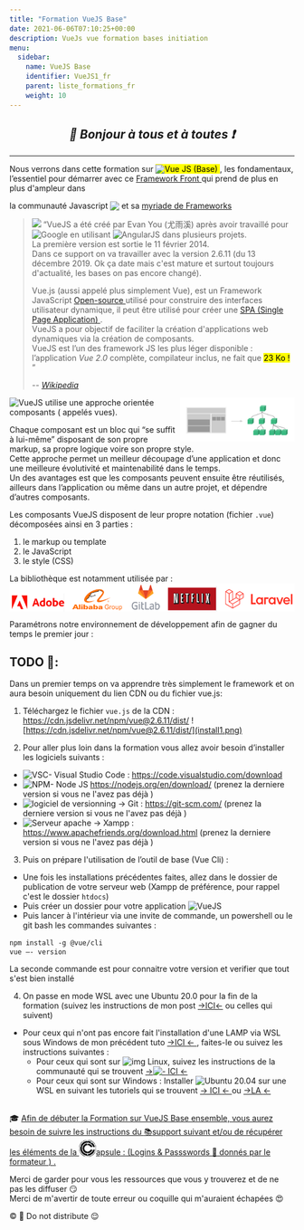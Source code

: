 ```yaml
---
title: "Formation VueJS Base"
date: 2021-06-06T07:10:25+00:00
description: VueJs vue formation bases initiation 
menu:
  sidebar:
    name: VueJS Base
    identifier: VueJS1_fr
    parent: liste_formations_fr
    weight: 10
---
```

*<center>:loudspeaker: Bonjour à tous et à toutes :heavy_exclamation_mark:</center>*
-
---
<div class="d-sm-block  alert alert-dark text-center" role="alert"> 
<i class="fas fa-info-circle " style="color: green;"></i> Nous verrons dans cette formation sur <mark> <img style="vertical-align: bottom; " src="/images/icones/w30/vuejs2_30.png" >Vue JS (Base) </mark> , les fondamentaux, l’essentiel pour démarrer avec ce <a href="https://www.wanadev.fr/227-react-vue-angular-quel-framework-front-choisir-en-2021/" title="A lire pour plus d'information"><i class="fas fa-laptop-code"></i> Framework Front <i class="fas fa-external-link-alt"></i></a>   qui prend de plus en plus d'ampleur dans <br/>

la communauté Javascript <img style="vertical-align: bottom;" src="/images/icones/w30/js_30.png"> et sa  [myriade de <i class="fas fa-toolbox" ></i> Frameworks   <i class="fas fa-external-link-alt"></i>](https://2020.stateofjs.com/en-US/technologies/)  


</div>


> <img style="-webkit-user-select: none; margin: auto; " src="/images/icones/w30/vuejs2_30.png"> “VueJS a été créé par Evan You  (尤雨溪) après avoir travaillé pour  <img style="vertical-align: bottom; height: 30px;" src="/images/icones/googlelogo_color_272x92dp.png" alt="Google"> en utilisant <img style="vertical-align: bottom; height: 30px;" src="https://upload.wikimedia.org/wikipedia/commons/c/ca/AngularJS_logo.svg" alt="AngularJS">  dans plusieurs projets.  
La première version est sortie le 11 février 2014.  
Dans ce support on va travailler avec la version 2.6.11 (du 13 décembre 2019. Ok ça date mais c'est mature et surtout toujours d'actualité, les bases on pas encore changé).  
>
>Vue.js (aussi appelé plus simplement Vue), est un Framework JavaScript [Open-source <i class="far fa-kiss-wink-heart"></i> <i class="fas fa-external-link-alt"></i>](https://fr.wikipedia.org/wiki/Open_source) utilisé pour construire des interfaces utilisateur dynamique, il peut être utilisé pour créer une [SPA (Single Page Application) <i class="fas fa-external-link-alt"></i>](https://fr.wikipedia.org/wiki/Application_web_monopage).  
VueJS a pour objectif de faciliter la création d'applications web dynamiques via la création de composants.  
VueJS est l’un des framework JS les plus léger disponible : l’application *Vue 2.0* complète, compilateur inclus, ne fait que <mark> 23 Ko !</mark>
”
>
> -- <cite>[Wikipedia <i class="fas fa-external-link-alt"></i>](https://fr.wikipedia.org/wiki/Vue.js "Définition à lire pour bien comprendre")</cite>




<img align="right" style="width:40%" src="components.png" alt="vision des composants vue JS : https://fr.vuejs.org/v2/guide/components.html">
<img style="vertical-align: bottom; " src="/images/icones/w30/vuejs2_30.png" alt="V">ueJS utilise une approche orientée composants ( appelés vues).  

Chaque composant est un bloc qui “se suffit à lui-même” disposant de son propre markup, sa propre logique voire son propre style.  
Cette approche permet un meilleur découpage d’une application et donc une meilleure évolutivité et maintenabilité dans le temps.  
Un des avantages est que les composants peuvent ensuite être réutilisés, ailleurs dans l’application ou même dans un autre projet, et dépendre d’autres composants.


Les composants VueJS disposent de leur propre notation (fichier `.vue`) décomposées ainsi en 3 parties :
1. le markup ou template <i class="fas fa-code"></i>
2. le JavaScript <i class="fab fa-js-square"></i>
3. le style (CSS) <i class="fab fa-css3-alt"></i>

La bibliothèque est notamment utilisée par :
<img style="vertical-align: bottom; " src="liste_utilisation_vuejs.png" alt="Adobe - Alibab group - Gitlab - NetFlix - Laravel">



<div class="d-sm-block  alert alert-dark text-left" role="alert"> 
Paramétrons notre environnement de développement afin de gagner du temps le premier jour :
</div>

## <i class="fas fa-clipboard-list "></i> TODO  :roller_coaster::
Dans un premier temps on va apprendre très simplement le framework et on aura besoin uniquement du lien CDN ou du fichier vue.js:  
1. Téléchargez le fichier `vue.js` de la CDN :   https://cdn.jsdelivr.net/npm/vue@2.6.11/dist/
![https://cdn.jsdelivr.net/npm/vue@2.6.11/dist/](install1.png)

2. Pour aller plus loin dans la formation vous allez avoir besoin d’installer les logiciels suivants :  
- <img style="vertical-align: bottom;" src="/images/icones/w30/vsc_30.png" alt="VSC-"> Visual Studio Code :  https://code.visualstudio.com/download 
- <img style="vertical-align: bottom;" src="/images/icones/w30/nodejs_30.png" alt="NPM-"> Node JS https://nodejs.org/en/download/ (prenez la derniere version si vous ne l'avez pas déjà )
- <img style="vertical-align: bottom;" src="/images/icones/w30/git_30.png" alt="logiciel de versionning ->"> Git : https://git-scm.com/ (prenez la derniere version si vous ne l'avez pas déjà )
- <img style="vertical-align: bottom;" src="/images/icones/w30/xampp_30.png" alt="Serveur apache ->"> Xampp : https://www.apachefriends.org/download.html (prenez la derniere version si vous ne l'avez pas déjà )  



3. Puis on prépare l'utilisation de l’outil de base (Vue Cli) :  
- Une fois les installations précédentes faites, allez dans le dossier de publication de votre serveur web (Xampp de préférence, pour rappel c'est le dossier `htdocs`)
- Puis créer un dossier pour votre application <img style="vertical-align: bottom; " src="/images/icones/w30/vuejs2_30.png" alt="V">ueJS
- Puis lancer à l'intérieur via une invite de commande, un powershell ou le git bash les commandes suivantes :  

```shell
npm install -g @vue/cli
vue –- version 
```

La seconde commande est pour connaitre votre version et verifier que tout s'est bien installé

4. On passe en mode WSL avec une Ubuntu 20.0 pour la fin de la formation (suivez les instructions de mon post [->ICI<-](https://francis-panzani.github.io/posts/divers/wsl_w10/) ou celles qui suivent)
- Pour ceux qui n'ont pas encore fait l'installation d'une LAMP via WSL sous Windows de mon précédent tuto [->ICI <i class="fas fa-external-link-alt"></i><- ](https://francis-panzani.github.io/posts/divers/wsl_w10/), faites-le ou suivez les instructions suivantes :
  - Pour ceux qui sont sur <img style="vertical-align: bottom;" src="/images/icones/w30/linux_30.png" alt="img"> Linux, suivez les instructions de la communauté qui se trouvent [-><img style="vertical-align: bottom;" height="25px" src="/images/icones/w30/ubuntu_30.png" alt="-"> ICI <i class="fas fa-external-link-alt"></i><- ](https://doc.ubuntu-fr.org/mongodb)
  - Pour ceux qui sont sur <i class="fab fa-windows"></i> Windows : Installer <img style="vertical-align: bottom;" height="25px" src="/images/icones/langfr-2560px-Logo-ubuntu_no(r)-black_orange-hex.svg.png" alt="Ubuntu"> 20.04 sur une WSL en suivant les tutoriels qui se trouvent [-> ICI <i class="fas fa-external-link-alt"></i><- ](https://docs.microsoft.com/fr-fr/windows/wsl/install-win10 )  ou  [->LA <i class="fas fa-external-link-alt"></i><- ](https://www.microsoft.com/fr-fr/p/ubuntu-2004-lts/9n6svws3rx71?rtc=1&activetab=pivot:overviewtab) <br/><br/>

<div class="d-sm-block  alert alert-success  text-left" role="alert">

:mortar_board: [Afin de débuter la Formation sur VueJS Base ensemble, vous aurez besoin de suivre les instructions du  :books:support suivant et/ou de récupérer les éléments de la <img style="vertical-align: bottom;" src="/images/icones/w30/capsule_30.png" alt="C">apsule : (Logins  & Passswords :closed_lock_with_key: donnés par le formateur <i class="fas fa-chalkboard-teacher"></i> ) <i class="fas fa-external-link-alt"></i>.](http://franpan.free.fr/formation/_vuejs999 "lien vers le site contenant les fichiers de la formation")

</div>

Merci de garder pour vous les ressources que vous y trouverez et de ne pas les diffuser :smirk:  
Merci de m'avertir de toute erreur ou coquille qui m'auraient échapées :heart_eyes:

:copyright: :no_entry_sign: Do not distribute    :relieved:
